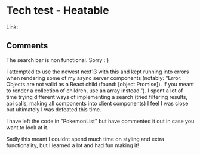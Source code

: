 # Tech test - Heatable

Link:

## Comments

The search bar is non functional. Sorry :')

I attempted to use the newest next13 with this and kept running into errors when rendering some of my async server components (notably: "Error: Objects are not valid as a React child (found: [object Promise]). If you meant to render a collection of children, use an array instead."). I spent a lot of time trying different ways of implementing a search (tried filtering results, api calls, making all components into client components) I feel I was close but ultimately I was defeated this time.

I have left the code in "PokemonList" but have commented it out in case you want to look at it.

Sadly this meant I couldnt spend much time on styling and extra functionality, but I learned a lot and had fun making it!
